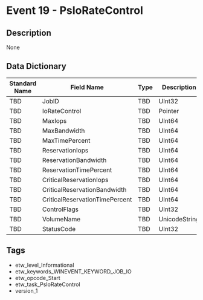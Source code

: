 # Event 19 - PsIoRateControl

## Description
None

## Data Dictionary
|Standard Name|Field Name|Type|Description|Sample Value|
|---|---|---|---|---|
|TBD|JobID|TBD|UInt32|None|None|
|TBD|IoRateControl|TBD|Pointer|None|None|
|TBD|MaxIops|TBD|UInt64|None|None|
|TBD|MaxBandwidth|TBD|UInt64|None|None|
|TBD|MaxTimePercent|TBD|UInt64|None|None|
|TBD|ReservationIops|TBD|UInt64|None|None|
|TBD|ReservationBandwidth|TBD|UInt64|None|None|
|TBD|ReservationTimePercent|TBD|UInt64|None|None|
|TBD|CriticalReservationIops|TBD|UInt64|None|None|
|TBD|CriticalReservationBandwidth|TBD|UInt64|None|None|
|TBD|CriticalReservationTimePercent|TBD|UInt64|None|None|
|TBD|ControlFlags|TBD|UInt32|None|None|
|TBD|VolumeName|TBD|UnicodeString|None|None|
|TBD|StatusCode|TBD|UInt32|None|None|

## Tags
* etw_level_Informational
* etw_keywords_WINEVENT_KEYWORD_JOB_IO
* etw_opcode_Start
* etw_task_PsIoRateControl
* version_1